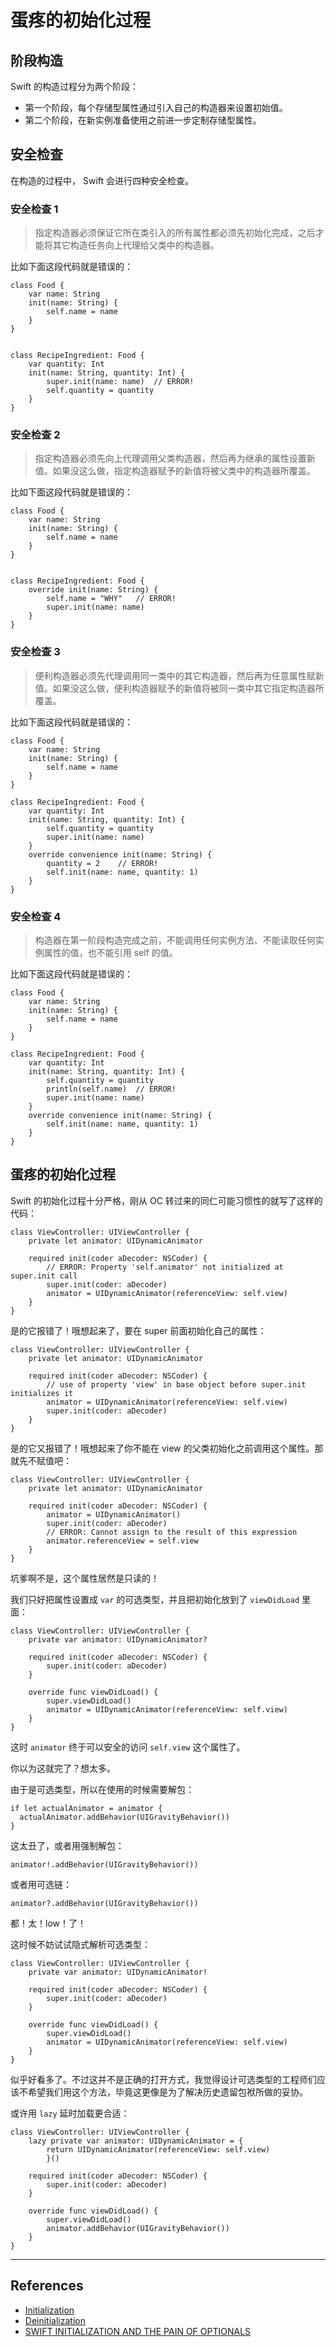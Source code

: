 # 蛋疼的初始化过程

## 阶段构造

Swift 的构造过程分为两个阶段：

- 第一个阶段，每个存储型属性通过引入自己的构造器来设置初始值。
- 第二个阶段，在新实例准备使用之前进一步定制存储型属性。

## 安全检查

在构造的过程中， Swift 会进行四种安全检查。

### 安全检查 1

> 指定构造器必须保证它所在类引入的所有属性都必须先初始化完成，之后才能将其它构造任务向上代理给父类中的构造器。

比如下面这段代码就是错误的：

    class Food {
        var name: String
        init(name: String) {
            self.name = name
        }
    }


    class RecipeIngredient: Food {
        var quantity: Int
        init(name: String, quantity: Int) {
            super.init(name: name)  // ERROR!
            self.quantity = quantity
        }
    }


### 安全检查 2

> 指定构造器必须先向上代理调用父类构造器，然后再为继承的属性设置新值。如果没这么做，指定构造器赋予的新值将被父类中的构造器所覆盖。

比如下面这段代码就是错误的：

    class Food {
        var name: String
        init(name: String) {
            self.name = name
        }
    }


    class RecipeIngredient: Food {
        override init(name: String) {
            self.name = "WHY"   // ERROR!
            super.init(name: name)
        }
    }

### 安全检查 3

> 便利构造器必须先代理调用同一类中的其它构造器，然后再为任意属性赋新值。如果没这么做，便利构造器赋予的新值将被同一类中其它指定构造器所覆盖。

比如下面这段代码就是错误的：

    class Food {
        var name: String
        init(name: String) {
            self.name = name
        }
    }

    class RecipeIngredient: Food {
        var quantity: Int
        init(name: String, quantity: Int) {
            self.quantity = quantity
            super.init(name: name)
        }
        override convenience init(name: String) {
            quantity = 2    // ERROR!
            self.init(name: name, quantity: 1)
        }
    }


### 安全检查 4

> 构造器在第一阶段构造完成之前，不能调用任何实例方法、不能读取任何实例属性的值，也不能引用 self 的值。

比如下面这段代码就是错误的：

    class Food {
        var name: String
        init(name: String) {
            self.name = name
        }
    }

    class RecipeIngredient: Food {
        var quantity: Int
        init(name: String, quantity: Int) {
            self.quantity = quantity
            println(self.name)  // ERROR!
            super.init(name: name)
        }
        override convenience init(name: String) {
            self.init(name: name, quantity: 1)
        }
    }


## 蛋疼的初始化过程

Swift 的初始化过程十分严格，刚从 OC 转过来的同仁可能习惯性的就写了这样的代码：

    class ViewController: UIViewController {
        private let animator: UIDynamicAnimator
        
        required init(coder aDecoder: NSCoder) {
            // ERROR: Property 'self.animator' not initialized at super.init call
            super.init(coder: aDecoder)
            animator = UIDynamicAnimator(referenceView: self.view)
        }
    }

是的它报错了！哦想起来了，要在 super 前面初始化自己的属性：

    class ViewController: UIViewController {
        private let animator: UIDynamicAnimator
        
        required init(coder aDecoder: NSCoder) {
            // use of property 'view' in base object before super.init initializes it
            animator = UIDynamicAnimator(referenceView: self.view)
            super.init(coder: aDecoder)
        }
    }

是的它又报错了！哦想起来了你不能在 view 的父类初始化之前调用这个属性。那就先不赋值吧：

 
    class ViewController: UIViewController {
        private let animator: UIDynamicAnimator
        
        required init(coder aDecoder: NSCoder) {
            animator = UIDynamicAnimator()
            super.init(coder: aDecoder)
            // ERROR: Cannot assign to the result of this expression
            animator.referenceView = self.view
        }
    }

坑爹啊不是，这个属性居然是只读的！

我们只好把属性设置成 `var` 的可选类型，并且把初始化放到了 `viewDidLoad` 里面：

    class ViewController: UIViewController {
        private var animator: UIDynamicAnimator?
        
        required init(coder aDecoder: NSCoder) {
            super.init(coder: aDecoder)
        }
        
        override func viewDidLoad() {
            super.viewDidLoad()
            animator = UIDynamicAnimator(referenceView: self.view)
        }
    }

这时 `animator` 终于可以安全的访问 `self.view` 这个属性了。

你以为这就完了？想太多。

由于是可选类型，所以在使用的时候需要解包：

    if let actualAnimator = animator {
      actualAnimator.addBehavior(UIGravityBehavior())
    } 

这太丑了，或者用强制解包：

    animator!.addBehavior(UIGravityBehavior())

或者用可选链：

    animator?.addBehavior(UIGravityBehavior())

都！太！low！了！

这时候不妨试试隐式解析可选类型：


    class ViewController: UIViewController {
        private var animator: UIDynamicAnimator!
        
        required init(coder aDecoder: NSCoder) {
            super.init(coder: aDecoder)
        }
        
        override func viewDidLoad() {
            super.viewDidLoad()
            animator = UIDynamicAnimator(referenceView: self.view)
        }
    }

似乎好看多了。不过这并不是正确的打开方式，我觉得设计可选类型的工程师们应该不希望我们用这个方法，毕竟这更像是为了解决历史遗留包袱所做的妥协。

或许用 `lazy` 延时加载更合适：

    class ViewController: UIViewController {
        lazy private var animator: UIDynamicAnimator = {
            return UIDynamicAnimator(referenceView: self.view)
            }()
        
        required init(coder aDecoder: NSCoder) {
            super.init(coder: aDecoder)
        }
        
        override func viewDidLoad() {
            super.viewDidLoad()
            animator.addBehavior(UIGravityBehavior())
        }
    }




*** 

## References

- [Initialization](https://developer.apple.com/library/ios/documentation/Swift/Conceptual/Swift_Programming_Language/Initialization.html)
- [Deinitialization](https://developer.apple.com/library/ios/documentation/Swift/Conceptual/Swift_Programming_Language/Deinitialization.html)
- [SWIFT INITIALIZATION AND THE PAIN OF OPTIONALS](http://www.scottlogic.com/blog/2014/11/20/swift-initialisation.html)